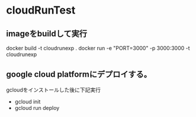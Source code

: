 # cloudRunTest

## imageをbuildして実行

docker build -t cloudrunexp .
docker run -e "PORT=3000" -p 3000:3000 -t cloudrunexp

## google cloud platformにデプロイする。
gcloudをインストールした後に下記実行
- gcloud init
- gcloud run deploy
